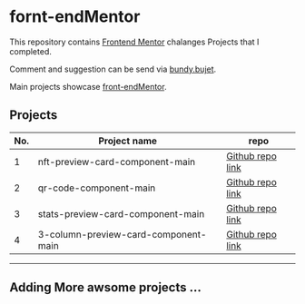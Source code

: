 # fornt-endMentor

This repository contains [Frontend Mentor](https://www.frontendmentor.io/challenges) chalanges Projects that I completed.

Comment and suggestion can be send via [bundy.bujet](https://www.facebook.com/bundy.bujet).

Main projects showcase [front-endMentor](https://bundybujet.github.io/front-endMentor/).

## Projects

| No. | Project name                         | repo                                                                                                             |
| --- | ------------------------------------ | ---------------------------------------------------------------------------------------------------------------- |
| 1   | nft-preview-card-component-main      | [Github repo link](https://github.com/BundyBujet/front-endMentor/tree/main/nft-preview-card-component-main)      |
| 2   | qr-code-component-main               | [Github repo link](https://github.com/BundyBujet/front-endMentor/tree/main/qr-code-component-main)               |
| 3   | stats-preview-card-component-main    | [Github repo link](https://github.com/BundyBujet/front-endMentor/tree/main/stats-preview-card-component-main)    |
| 4   | 3-column-preview-card-component-main | [Github repo link](https://github.com/BundyBujet/front-endMentor/tree/main/3-column-preview-card-component-main) |

---

## Adding More awsome projects ...

